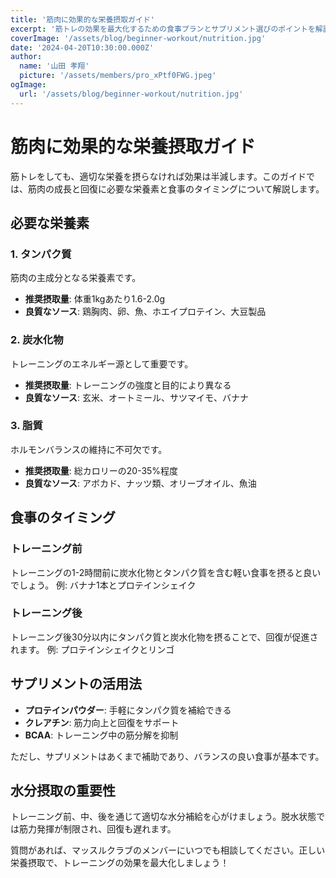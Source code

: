 ```yaml
---
title: '筋肉に効果的な栄養摂取ガイド'
excerpt: '筋トレの効果を最大化するための食事プランとサプリメント選びのポイントを解説します。'
coverImage: '/assets/blog/beginner-workout/nutrition.jpg'
date: '2024-04-20T10:30:00.000Z'
author:
  name: '山田 孝翔'
  picture: '/assets/members/pro_xPtf0FWG.jpeg'
ogImage:
  url: '/assets/blog/beginner-workout/nutrition.jpg'
---
```


# 筋肉に効果的な栄養摂取ガイド

筋トレをしても、適切な栄養を摂らなければ効果は半減します。このガイドでは、筋肉の成長と回復に必要な栄養素と食事のタイミングについて解説します。

## 必要な栄養素

### 1. タンパク質

筋肉の主成分となる栄養素です。

- **推奨摂取量**: 体重1kgあたり1.6-2.0g
- **良質なソース**: 鶏胸肉、卵、魚、ホエイプロテイン、大豆製品

### 2. 炭水化物

トレーニングのエネルギー源として重要です。

- **推奨摂取量**: トレーニングの強度と目的により異なる
- **良質なソース**: 玄米、オートミール、サツマイモ、バナナ

### 3. 脂質

ホルモンバランスの維持に不可欠です。

- **推奨摂取量**: 総カロリーの20-35%程度
- **良質なソース**: アボカド、ナッツ類、オリーブオイル、魚油

## 食事のタイミング

### トレーニング前

トレーニングの1-2時間前に炭水化物とタンパク質を含む軽い食事を摂ると良いでしょう。
例: バナナ1本とプロテインシェイク

### トレーニング後

トレーニング後30分以内にタンパク質と炭水化物を摂ることで、回復が促進されます。
例: プロテインシェイクとリンゴ

## サプリメントの活用法

- **プロテインパウダー**: 手軽にタンパク質を補給できる
- **クレアチン**: 筋力向上と回復をサポート
- **BCAA**: トレーニング中の筋分解を抑制

ただし、サプリメントはあくまで補助であり、バランスの良い食事が基本です。

## 水分摂取の重要性

トレーニング前、中、後を通じて適切な水分補給を心がけましょう。脱水状態では筋力発揮が制限され、回復も遅れます。

質問があれば、マッスルクラブのメンバーにいつでも相談してください。正しい栄養摂取で、トレーニングの効果を最大化しましょう！
